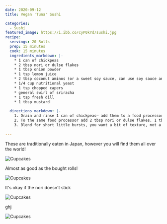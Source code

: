 ```yaml
---
date: 2020-09-12
title: Vegan 'Tuna' Sushi

categories:
  - Sushi
featured_image: https://i.ibb.co/cyP0kYd/sushi.jpg
recipe:
  servings: 20 Rolls
  prep: 15 minutes
  cook: 15 minutes
  ingredients_markdown: |-
    * 1 can of chickpeas
    * 2 tbsp nori or dulse flakes
    * 1 tbsp onion powder
    * 1 tsp lemon juice
    * 2 tbsp coconut aminos (or a sweet soy sauce, can use soy sauce and maple)
    * 1/4 cup nutritional yeast
    * 1 tsp chopped capers
    * general swirl of sriracha
    * 1 tsp fresh dill
    * 1 tbsp mustard
    
  directions_markdown: |-
    1. Drain and rinse 1 can of chickpeas— add them to a food processor
    2. To the same food processor add 2 tbsp nori or dulse flakes, 1 tbsp onion powder, 1 tsp garlic powder, 1 tsp lemon juice, 2 tbsp coconut aminos (or a sweet soy sauce, can use soy sauce and maple), 1/4 cup nutritional yeast, general swirl of sriracha, 1 tsp chopped capers, 1 tsp fresh dill and 1 tbsp mustard
    3. Blend for short little bursts, you want a bit of texture, not a paste. Adjust salt if you need a little extra. Can also add vegan mayo if you’re keen but I’m keeping this whole food plant based 
   
---
```

These are traditionally eaten in Japan, however you will find them all over the world! 

![Cupcakes](https://i.ibb.co/rHxrGvp/sushi.jpg" )

 
Almost as good as the bought rolls! 

![Cupcakes](https://images.unsplash.com/photo-1457508252818-162dc1934c2f?w=1560&h=940&fit=crop)

It's okay if the nori doesn't stick

![Cupcakes](https://images.unsplash.com/photo-1457508252818-162dc1934c2f?w=1560&h=940&fit=crop)

ghj

![Cupcakes]("https://i.ibb.co/cyP0kYd/sushi.jpg")

